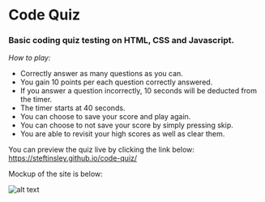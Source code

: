 # **Code Quiz**

### Basic coding quiz testing on HTML, CSS and Javascript. 

*How to play:* 

* Correctly answer as many questions as you can. 
* You gain 10 points per each question correctly answered. 
* If you answer a question incorrectly, 10 seconds will be deducted from the timer. 
* The timer starts at 40 seconds.
* You can choose to save your score and play again. 
* You can choose to not save your score by simply pressing skip.
* You are able to revisit your high scores as well as clear them. 


You can preview the quiz live by clicking the link below:
https://steftinsley.github.io/code-quiz/


Mockup of the site is below:

![alt text](https://github.com/steftinsley/code-quiz/blob/master/assets/screenshot%20of%20code%20quiz.png)
